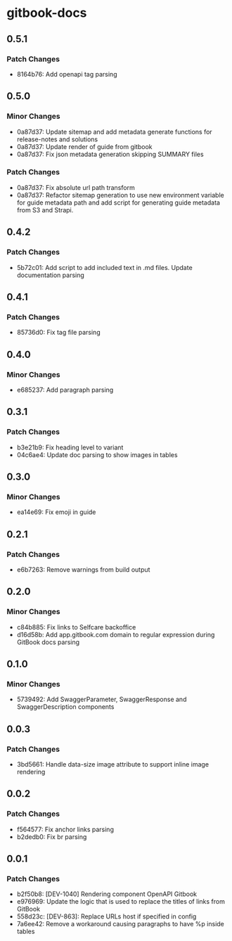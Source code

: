 # gitbook-docs

## 0.5.1

### Patch Changes

- 8164b76: Add openapi tag parsing

## 0.5.0

### Minor Changes

- 0a87d37: Update sitemap and add metadata generate functions for release-notes and solutions
- 0a87d37: Update render of guide from gitbook
- 0a87d37: Fix json metadata generation skipping SUMMARY files

### Patch Changes

- 0a87d37: Fix absolute url path transform
- 0a87d37: Refactor sitemap generation to use new environment variable for guide metadata path and add script for generating guide metadata from S3 and Strapi.

## 0.4.2

### Patch Changes

- 5b72c01: Add script to add included text in .md files. Update documentation parsing

## 0.4.1

### Patch Changes

- 85736d0: Fix tag file parsing

## 0.4.0

### Minor Changes

- e685237: Add paragraph parsing

## 0.3.1

### Patch Changes

- b3e21b9: Fix heading level to variant
- 04c6ae4: Update doc parsing to show images in tables

## 0.3.0

### Minor Changes

- ea14e69: Fix emoji in guide

## 0.2.1

### Patch Changes

- e6b7263: Remove warnings from build output

## 0.2.0

### Minor Changes

- c84b885: Fix links to Selfcare backoffice
- d16d58b: Add app.gitbook.com domain to regular expression during GitBook docs parsing

## 0.1.0

### Minor Changes

- 5739492: Add SwaggerParameter, SwaggerResponse and SwaggerDescription components

## 0.0.3

### Patch Changes

- 3bd5661: Handle data-size image attribute to support inline image rendering

## 0.0.2

### Patch Changes

- f564577: Fix anchor links parsing
- b2dedb0: Fix br parsing

## 0.0.1

### Patch Changes

- b2f50b8: [DEV-1040] Rendering component OpenAPI Gitbook
- e976969: Update the logic that is used to replace the titles of links from GitBook
- 558d23c: [DEV-863]: Replace URLs host if specified in config
- 7a6ee42: Remove a workaround causing paragraphs to have %p inside tables
